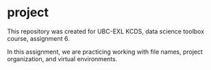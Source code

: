# project
This repository was created for UBC-EXL KCDS, data science toolbox course, assignment 6. 

In this assignment, we are practicing working with file names, project organization, and virtual environments. 
